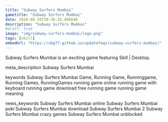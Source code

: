 ```yaml
---
title: "Subway Surfers Mumbai"
gametitle: "Subway Surfers Mumbai"
date: 2024-08-29T20:36:33.896646
description: "Subway Surfers Mumbai"
#draft: true
image: "img/subway-surfers-mumbai/logo.png"
tags: [skill]
embedUrl: "https://ubg77.github.io/updatefaqs/subway-surfers-mumbai/"
---
```


Subway Surfers Mumbai is an exciting game featuring Skill | Desktop.

meta_description
Subway Surfers Mumbai


keywords
Subway Surfers Mumbai Game, Running Game, Runninggame, Running Games, RunningGames running game online running game with keyboard running game download free running game running game meaning


news_keywords
Subway Surfers Mumbai online Subway Surfers Mumbai poki Subway Surfers Mumbai download Subway Surfers Mumbai 2 Subway Surfers Mumbai crazy games Subway Surfers Mumbai unblocked
